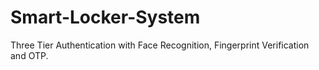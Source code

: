 # Smart-Locker-System
Three Tier Authentication with Face Recognition, Fingerprint Verification and OTP.
